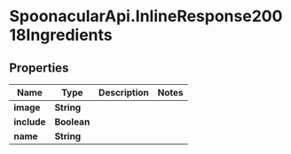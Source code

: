 # SpoonacularApi.InlineResponse20018Ingredients

## Properties

Name | Type | Description | Notes
------------ | ------------- | ------------- | -------------
**image** | **String** |  | 
**include** | **Boolean** |  | 
**name** | **String** |  | 


